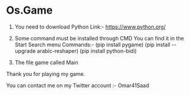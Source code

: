 # Os.Game
1. You need to download Python
Link:-
https://www.python.org/

2. Some command must be installed through CMD You can find it in the Start Search menu
Commands:-
(pip install pygame)
(pip install --upgrade arabic-reshaper)
(pip install python-bidi)

3. The file game called Main 

Thank you for playing my game.

You can contact me on my Twitter account :-
Omar41Saad
